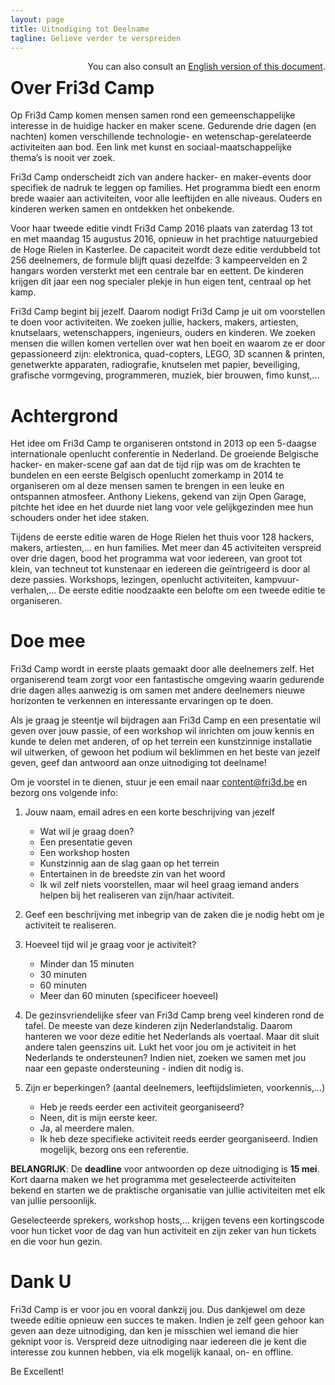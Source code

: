 ```yaml
---
layout: page
title: Uitnodiging tot Deelname
tagline: Gelieve verder te verspreiden
---
```

<div style="float:right">
  You can also consult an <a href="index.en.html">English version of this document</a>.
</div>

# Over Fri3d Camp

Op Fri3d Camp komen mensen samen rond een gemeenschappelijke interesse in de huidige hacker en maker scene. Gedurende drie dagen (en nachten) komen verschillende technologie- en wetenschap-gerelateerde activiteiten aan bod. Een link met kunst en sociaal-maatschappelijke thema’s is nooit ver zoek.

Fri3d Camp onderscheidt zich van andere hacker- en maker-events door specifiek de nadruk te leggen op families. Het programma biedt een enorm brede waaier aan activiteiten, voor alle leeftijden en alle niveaus. Ouders en kinderen werken samen en ontdekken het onbekende.

Voor haar tweede editie vindt Fri3d Camp 2016 plaats van zaterdag 13 tot en met maandag 15 augustus 2016, opnieuw in het prachtige natuurgebied de Hoge Rielen in Kasterlee. De capaciteit wordt deze editie verdubbeld tot 256 deelnemers, de formule blijft quasi dezelfde: 3 kampeervelden en 2 hangars worden versterkt met een centrale bar en eettent. De kinderen krijgen dit jaar een nog specialer plekje in hun eigen tent, centraal op het kamp.

Fri3d Camp begint bij jezelf. Daarom nodigt Fri3d Camp je uit om voorstellen te doen voor activiteiten. We zoeken jullie, hackers, makers, artiesten, knutselaars, wetenschappers, ingenieurs, ouders en kinderen. We zoeken mensen die willen komen vertellen over wat hen boeit en waarom ze er door gepassioneerd zijn: elektronica, quad-copters, LEGO, 3D scannen & printen, genetwerkte apparaten, radiografie, knutselen met papier, beveiliging, grafische vormgeving, programmeren, muziek, bier brouwen, fimo kunst,...

# Achtergrond

Het idee om Fri3d Camp te organiseren ontstond in 2013 op een 5-daagse internationale openlucht conferentie in Nederland. De groeiende Belgische hacker- en maker-scene gaf aan dat de tijd rijp was om de krachten te bundelen en een eerste Belgisch openlucht zomerkamp in 2014 te organiseren om al deze mensen samen te brengen in een leuke en ontspannen atmosfeer. Anthony Liekens, gekend van zijn Open Garage, pitchte het idee en het duurde niet lang voor vele gelijkgezinden mee hun schouders onder het idee staken.

Tijdens de eerste editie waren de Hoge Rielen het thuis voor 128 hackers, makers, artiesten,… en hun families. Met meer dan 45 activiteiten verspreid over drie dagen, bood het programma wat voor iedereen, van groot tot klein, van techneut tot kunstenaar en iedereen die geïntrigeerd is door al deze passies. Workshops, lezingen, openlucht activiteiten, kampvuur-verhalen,… De eerste editie noodzaakte een belofte om een tweede editie te organiseren.

# Doe mee

Fri3d Camp wordt in eerste plaats gemaakt door alle deelnemers zelf. Het organiserend team zorgt voor een fantastische omgeving waarin gedurende drie dagen alles aanwezig is om samen met andere deelnemers nieuwe horizonten te verkennen en interessante ervaringen op te doen.

Als je graag je steentje wil bijdragen aan Fri3d Camp en een presentatie wil geven over jouw passie, of een workshop wil inrichten om jouw kennis en kunde te delen met anderen, of op het terrein een kunstzinnige installatie wil uitwerken, of gewoon het podium wil beklimmen en het beste van jezelf geven, geef dan antwoord aan onze uitnodiging tot deelname!

Om je voorstel in te dienen, stuur je een email naar [content@fri3d.be](mailto:content@fri3d.be) en bezorg ons volgende info:

1. Jouw naam, email adres en een korte beschrijving van jezelf
    * Wat wil je graag doen?
    * Een presentatie geven
    * Een workshop hosten
    * Kunstzinnig aan de slag gaan op het terrein
    * Entertainen in de breedste zin van het woord
    * Ik wil zelf niets voorstellen, maar wil heel graag iemand anders helpen bij het realiseren van zijn/haar activiteit.

2. Geef een beschrijving met inbegrip van de zaken die je nodig hebt om je activiteit te realiseren.

3. Hoeveel tijd wil je graag voor je activiteit?
    * Minder dan 15 minuten
    * 30 minuten
    * 60 minuten
    * Meer dan 60 minuten (specificeer hoeveel)

4. De gezinsvriendelijke sfeer van Fri3d Camp breng veel kinderen rond de tafel. De meeste van deze kinderen zijn Nederlandstalig. Daarom hanteren we voor deze editie het Nederlands als voertaal. Maar dit sluit andere talen geenszins uit. Lukt het voor jou om je activiteit in het Nederlands te ondersteunen? Indien niet, zoeken we samen met jou naar een gepaste ondersteuning - indien dit nodig is.

5. Zijn er beperkingen? (aantal deelnemers, leeftijdslimieten, voorkennis,…)
    * Heb je reeds eerder een activiteit georganiseerd?
    * Neen, dit is mijn eerste keer.
    * Ja, al meerdere malen.
    * Ik heb deze specifieke activiteit reeds eerder georganiseerd. Indien mogelijk, bezorg ons een referentie.

**BELANGRIJK**: De **deadline** voor antwoorden op deze uitnodiging is **15 mei**. Kort daarna maken we het programma met geselecteerde activiteiten bekend en starten we de praktische organisatie van jullie activiteiten met elk van jullie persoonlijk.

Geselecteerde sprekers, workshop hosts,… krijgen tevens een kortingscode voor hun ticket voor de dag van hun activiteit en zijn zeker van hun tickets en die voor hun gezin.

# Dank U

Fri3d Camp is er voor jou en vooral dankzij jou. Dus dankjewel om deze tweede editie opnieuw een succes te maken. Indien je zelf geen gehoor kan geven aan deze uitnodiging, dan ken je misschien wel iemand die hier geknipt voor is. Verspreid deze uitnodiging naar iedereen die je kent die interesse zou kunnen hebben, via elk mogelijk kanaal, on- en offline.

Be Excellent!

<br><br><br>